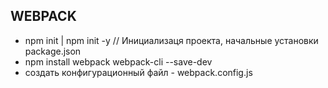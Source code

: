 ## WEBPACK

- npm init | npm init -y // Инициализаця проекта, начальные установки package.json
- npm install webpack webpack-cli --save-dev
- создать конфигурационный файл - webpack.config.js
